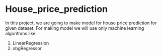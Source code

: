 # House_price_prediction
In this project, we are going to make model for house price prediction for given dataset. For making model we will use only machine learning algorithms like:
1. LinearRegression
2. xbgRegressor

